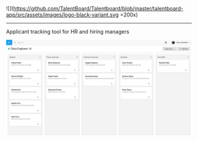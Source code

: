 ![](https://github.com/TalentBoard/Talentboard/blob/master/talentboard-app/src/assets/images/logo-black-variant.svg =200x)

------
Applicant tracking tool for HR and hiring managers

![alt text](https://github.com/TalentBoard/Talentboard/blob/master/talentboard-app/src/assets/images/talentboard.png)
